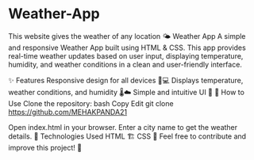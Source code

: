 # Weather-App
This website gives the weather of any location
🌤 Weather App
A simple and responsive Weather App built using HTML & CSS. This app provides real-time weather updates based on user input, displaying temperature, humidity, and weather conditions in a clean and user-friendly interface.

✨ Features
Responsive design for all devices 📱💻
Displays temperature, weather conditions, and humidity 🌡️☁️
Simple and intuitive UI 🎨
🚀 How to Use
Clone the repository:
bash
Copy
Edit
git clone https://github.com/MEHAKPANDA21 

Open index.html in your browser.
Enter a city name to get the weather details.
📌 Technologies Used
HTML 🏗️
CSS 🎨
Feel free to contribute and improve this project! 🚀
